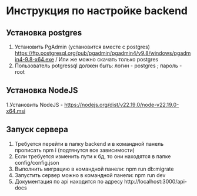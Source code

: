 # Инструкция по настройке backend

## Установка postgres
1. Установить PgAdmin (установится вместе с postgres) https://ftp.postgresql.org/pub/pgadmin/pgadmin4/v9.8/windows/pgadmin4-9.8-x64.exe  / Или же можно скачать только postgres
2. Пользователь potgressql должен быть: логин - postgres ; пароль - root

## Установка NodeJS
1.Установить NodeJS - https://nodejs.org/dist/v22.19.0/node-v22.19.0-x64.msi

## Запуск сервера
1. Требуется перейти в папку backend и в командной панель прописать npm i (подтянутся все зависимости)
2. Если требуется изменить пути к бд, то они находятся в папке config/config.json
3. Выполнить миграцию в командной панели: npm run db:migrate
4. Запустить сервер можно в командной панели: npm run dev
5. Документация по api находится по адресу http://localhost:3000/api-docs

